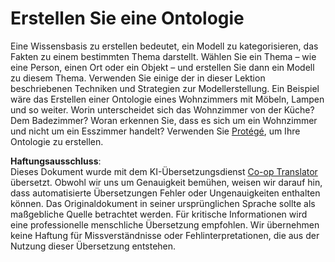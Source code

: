 <!--
CO_OP_TRANSLATOR_METADATA:
{
  "original_hash": "a057a8604f3976c3e309884453f1fad0",
  "translation_date": "2025-08-24T09:43:46+00:00",
  "source_file": "lessons/2-Symbolic/assignment.md",
  "language_code": "de"
}
-->
# Erstellen Sie eine Ontologie

Eine Wissensbasis zu erstellen bedeutet, ein Modell zu kategorisieren, das Fakten zu einem bestimmten Thema darstellt. Wählen Sie ein Thema – wie eine Person, einen Ort oder ein Objekt – und erstellen Sie dann ein Modell zu diesem Thema. Verwenden Sie einige der in dieser Lektion beschriebenen Techniken und Strategien zur Modellerstellung. Ein Beispiel wäre das Erstellen einer Ontologie eines Wohnzimmers mit Möbeln, Lampen und so weiter. Worin unterscheidet sich das Wohnzimmer von der Küche? Dem Badezimmer? Woran erkennen Sie, dass es sich um ein Wohnzimmer und nicht um ein Esszimmer handelt? Verwenden Sie [Protégé](https://protege.stanford.edu/), um Ihre Ontologie zu erstellen.

**Haftungsausschluss**:  
Dieses Dokument wurde mit dem KI-Übersetzungsdienst [Co-op Translator](https://github.com/Azure/co-op-translator) übersetzt. Obwohl wir uns um Genauigkeit bemühen, weisen wir darauf hin, dass automatisierte Übersetzungen Fehler oder Ungenauigkeiten enthalten können. Das Originaldokument in seiner ursprünglichen Sprache sollte als maßgebliche Quelle betrachtet werden. Für kritische Informationen wird eine professionelle menschliche Übersetzung empfohlen. Wir übernehmen keine Haftung für Missverständnisse oder Fehlinterpretationen, die aus der Nutzung dieser Übersetzung entstehen.